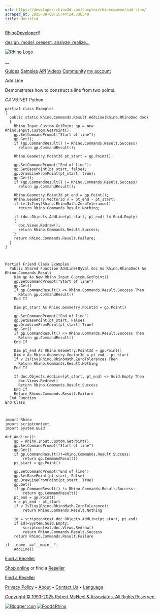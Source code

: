```yaml
---
url: https://developer.rhino3d.com/samples/rhinocommon/add-line/
scraped_at: 2025-09-08T15:44:24.338340
title: Untitled
---
```


[RhinoDeveloper®](/)

[design, model, present, analyze, realize...](/)

[![Rhino Logo](https://developer.rhino3d.com/images/rhinodevlogo.png)](/)

__

[Guides](https://developer.rhino3d.com/guides)
[Samples](https://developer.rhino3d.com/samples)
[API](https://developer.rhino3d.com/api)
[Videos](https://developer.rhino3d.com/videos)
[Community](https://discourse.mcneel.com/c/rhino-developer) [my account
](https://www.rhino3d.com/my-account/ "Manage your account, licenses, and
teams")

Add Line

Demonstrates how to construct a line from two points.

C# VB.NET Python

    
    
    partial class Examples
    {
      public static Rhino.Commands.Result AddLine(Rhino.RhinoDoc doc)
      {
        Rhino.Input.Custom.GetPoint gp = new Rhino.Input.Custom.GetPoint();
        gp.SetCommandPrompt("Start of line");
        gp.Get();
        if (gp.CommandResult() != Rhino.Commands.Result.Success)
          return gp.CommandResult();
    
        Rhino.Geometry.Point3d pt_start = gp.Point();
    
        gp.SetCommandPrompt("End of line");
        gp.SetBasePoint(pt_start, false);
        gp.DrawLineFromPoint(pt_start, true);
        gp.Get();
        if (gp.CommandResult() != Rhino.Commands.Result.Success)
          return gp.CommandResult();
    
        Rhino.Geometry.Point3d pt_end = gp.Point();
        Rhino.Geometry.Vector3d v = pt_end - pt_start;
        if (v.IsTiny(Rhino.RhinoMath.ZeroTolerance))
          return Rhino.Commands.Result.Nothing;
    
        if (doc.Objects.AddLine(pt_start, pt_end) != Guid.Empty)
        {
          doc.Views.Redraw();
          return Rhino.Commands.Result.Success;
        }
        return Rhino.Commands.Result.Failure;
      }
    }
    
    
    
    Partial Friend Class Examples
      Public Shared Function AddLine(ByVal doc As Rhino.RhinoDoc) As Rhino.Commands.Result
    	Dim gp As New Rhino.Input.Custom.GetPoint()
    	gp.SetCommandPrompt("Start of line")
    	gp.Get()
    	If gp.CommandResult() <> Rhino.Commands.Result.Success Then
    	  Return gp.CommandResult()
    	End If
    
    	Dim pt_start As Rhino.Geometry.Point3d = gp.Point()
    
    	gp.SetCommandPrompt("End of line")
    	gp.SetBasePoint(pt_start, False)
    	gp.DrawLineFromPoint(pt_start, True)
    	gp.Get()
    	If gp.CommandResult() <> Rhino.Commands.Result.Success Then
    	  Return gp.CommandResult()
    	End If
    
    	Dim pt_end As Rhino.Geometry.Point3d = gp.Point()
    	Dim v As Rhino.Geometry.Vector3d = pt_end - pt_start
    	If v.IsTiny(Rhino.RhinoMath.ZeroTolerance) Then
    	  Return Rhino.Commands.Result.Nothing
    	End If
    
    	If doc.Objects.AddLine(pt_start, pt_end) <> Guid.Empty Then
    	  doc.Views.Redraw()
    	  Return Rhino.Commands.Result.Success
    	End If
    	Return Rhino.Commands.Result.Failure
      End Function
    End Class
    
    
    
    import Rhino
    import scriptcontext
    import System.Guid
    
    def AddLine():
        gp = Rhino.Input.Custom.GetPoint()
        gp.SetCommandPrompt("Start of line")
        gp.Get()
        if gp.CommandResult()!=Rhino.Commands.Result.Success:
            return gp.CommandResult()
        pt_start = gp.Point()
    
        gp.SetCommandPrompt("End of line")
        gp.SetBasePoint(pt_start, False)
        gp.DrawLineFromPoint(pt_start, True)
        gp.Get()
        if gp.CommandResult() != Rhino.Commands.Result.Success:
            return gp.CommandResult()
        pt_end = gp.Point()
        v = pt_end - pt_start
        if v.IsTiny(Rhino.RhinoMath.ZeroTolerance):
            return Rhino.Commands.Result.Nothing
    
        id = scriptcontext.doc.Objects.AddLine(pt_start, pt_end)
        if id!=System.Guid.Empty:
            scriptcontext.doc.Views.Redraw()
            return Rhino.Commands.Result.Success
        return Rhino.Commands.Result.Failure
    
    if __name__=="__main__":
        AddLine()
    

  

[Find a Reseller](https://www.rhino3d.com/sales)

[Shop online](https://www.rhino3d.com/store) or find a
[Reseller](https://www.rhino3d.com/sales)

[Find a Reseller](https://www.rhino3d.com/sales)

[Privacy Policy](https://www.rhino3d.com/privacy) •
[About](https://www.rhino3d.com/mcneel/about) • [Contact
Us](https://www.rhino3d.com/mcneel/contact) • [
Language](https://www.rhino3d.com/language "Change to a different region or
language")

[Copyright © 1993-2025 Robert McNeel & Associates. All Rights
Reserved.](https://www.rhino3d.com/mcneel/about)

[](https://www.facebook.com/McNeelRhinoceros/)
[](https://twitter.com/bobmcneel) [](https://www.linkedin.com/groups/75313/)
[](https://www.youtube.com/user/RhinoGuide/videos) [](https://vimeo.com/rhino)
[![Blogger
icon](https://developer.rhino3d.com/images/blogger.svg)](http://blog.rhino3d.com/)
[![Food4Rhino](https://developer.rhino3d.com/images/f4r_icon_01.svg)](https://www.food4rhino.com)

